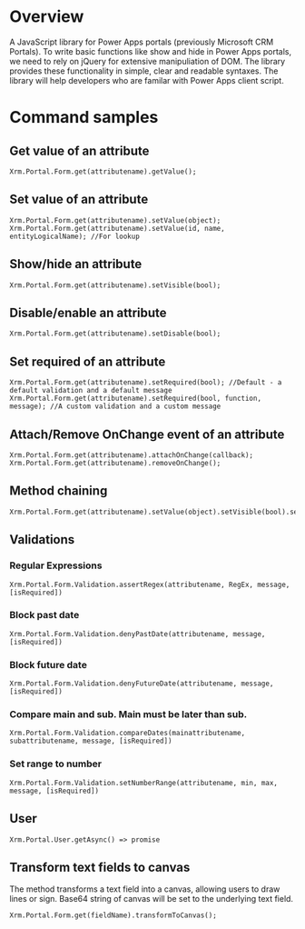 # Overview
A JavaScript library for Power Apps portals (previously Microsoft CRM Portals). To write basic functions like show and hide in Power Apps portals, we need to rely on jQuery for extensive manipuliation of DOM. The library provides these functionality in simple, clear and readable syntaxes. The library will help developers who are familar with Power Apps client script.

# Command samples
## Get value of an attribute
```
Xrm.Portal.Form.get(attributename).getValue();
```
## Set value of an attribute
```
Xrm.Portal.Form.get(attributename).setValue(object);
Xrm.Portal.Form.get(attributename).setValue(id, name, entityLogicalName); //For lookup
```
## Show/hide an attribute
```
Xrm.Portal.Form.get(attributename).setVisible(bool);
```
## Disable/enable an attribute
```
Xrm.Portal.Form.get(attributename).setDisable(bool);
```
## Set required of an attribute
```
Xrm.Portal.Form.get(attributename).setRequired(bool); //Default - a default validation and a default message
Xrm.Portal.Form.get(attributename).setRequired(bool, function, message); //A custom validation and a custom message
```
## Attach/Remove OnChange event of an attribute
```
Xrm.Portal.Form.get(attributename).attachOnChange(callback);
Xrm.Portal.Form.get(attributename).removeOnChange();
```
## Method chaining
```
Xrm.Portal.Form.get(attributename).setValue(object).setVisible(bool).setRequired(bool);
```
## Validations
### Regular Expressions
```
Xrm.Portal.Form.Validation.assertRegex(attributename, RegEx, message, [isRequired])
```
### Block past date
```
Xrm.Portal.Form.Validation.denyPastDate(attributename, message, [isRequired])
```

### Block future date
```
Xrm.Portal.Form.Validation.denyFutureDate(attributename, message, [isRequired])
```

### Compare main and sub. Main must be later than sub.
```
Xrm.Portal.Form.Validation.compareDates(mainattributename, subattributename, message, [isRequired])
```

### Set range to number
```
Xrm.Portal.Form.Validation.setNumberRange(attributename, min, max, message, [isRequired])
```

## User
```
Xrm.Portal.User.getAsync() => promise
```

## Transform text fields to canvas
The method transforms a text field into a canvas, allowing users to draw lines or sign. Base64 string of canvas will be set to the underlying text field.
```
Xrm.Portal.Form.get(fieldName).transformToCanvas();
```
